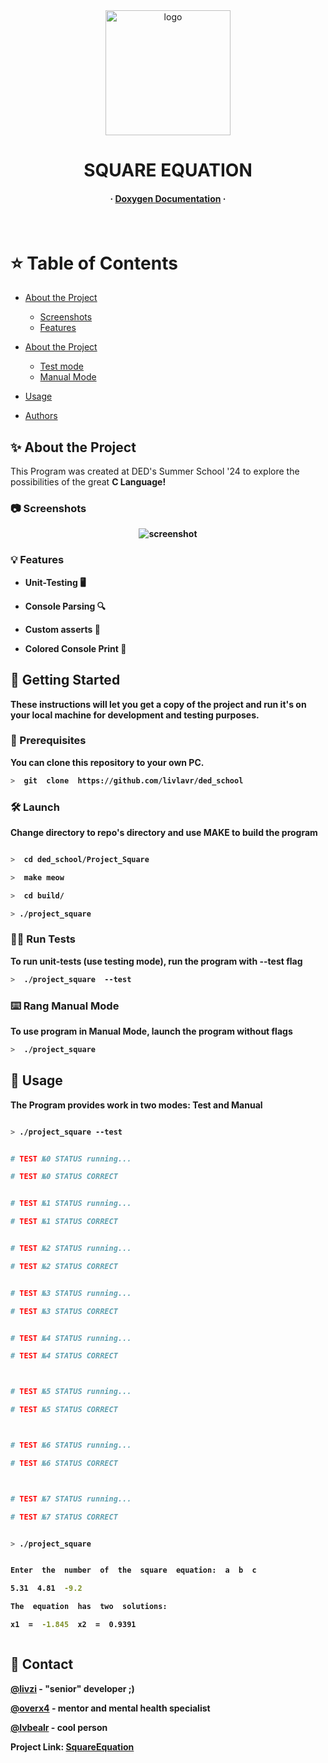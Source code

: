 
<div align="center">

<img src="https://www.google.com/url?sa=i&url=https%3A%2F%2Fwww.klipartz.com%2Fru%2Fsticker-png-lebje&psig=AOvVaw3A8aa4minfnrl5a-ZHMK_W&ust=1724986850930000&source=images&cd=vfe&opi=89978449&ved=0CBQQjRxqFwoTCNCe5veamYgDFQAAAAAdAAAAABAv" alt="logo" width="200" height="auto" />

<h1>SQUARE EQUATION</h1>

<h4>
<span> · </span>
<a href="https://livlavr.github.io/livlavr-square_equation.github.io/">Doxygen Documentation</a>
<span> · </span>
</h4>

</div>



<br />



<!-- Table of Contents -->

# ⭐ Table of Contents



- [About the Project](#star2-about-the-project)
    * [Screenshots](#camera-screenshots)
    * [Features](#dart-features)

- [About the Project](#star2-about-the-project)
    * [Test mode](#test_tube-running-tests)
    * [Manual Mode](#running-run-locally)

* [Usage](#eyes-usage)

* [Authors](#handshake-contact)





<!-- About the Project -->

## ✨ About the Project

This Program was created at DED's Summer School '24 to explore the possibilities of the great <b>C<b> Language!

<!-- Screenshots -->

### 📷 Screenshots



<div align="center">

<img src="https://imgur.com/9v4WRvk" alt="screenshot" />

</div>



<!-- Features -->

### 💡 Features



- Unit-Testing 🖥️

- Console Parsing 🔍

- Custom asserts 🚨

- Colored Console Print 🎨

<!-- Getting Started -->

## 🚀 Getting Started

These instructions will let you get a copy of the project and run it's on your local machine for development and testing purposes.

<!-- Prerequisites -->

### 🏁 Prerequisites



You can clone this repository to your own PC.



```bash
>  git  clone  https://github.com/livlavr/ded_school
```



<!-- Launch -->

### 🛠️ Launch



Change directory to repo's directory and use <strong>MAKE</strong> to build the program



```bash

>  cd ded_school/Project_Square

>  make meow

>  cd build/

> ./project_square

```

<!-- Running Tests -->

### 👨‍💻 Run Tests



To run unit-tests (use testing mode), run the program with <strong>--test</strong> flag



```bash
>  ./project_square  --test
```



<!-- Running Manual Mode -->

### ⌨️​ Rang Manual Mode



To use program in Manual Mode, launch the program without flags

```bash
>  ./project_square

```



<!-- Usage -->

## 👀 Usage



The Program provides work in two modes: Test and Manual



```bash

> ./project_square --test


# TEST №0 STATUS running...

# TEST №0 STATUS CORRECT


# TEST №1 STATUS running...

# TEST №1 STATUS CORRECT


# TEST №2 STATUS running...

# TEST №2 STATUS CORRECT


# TEST №3 STATUS running...

# TEST №3 STATUS CORRECT


# TEST №4 STATUS running...

# TEST №4 STATUS CORRECT



# TEST №5 STATUS running...

# TEST №5 STATUS CORRECT



# TEST №6 STATUS running...

# TEST №6 STATUS CORRECT



# TEST №7 STATUS running...

# TEST №7 STATUS CORRECT

```



```bash

> ./project_square


Enter  the  number  of  the  square  equation:  a  b  c

5.31  4.81  -9.2

The  equation  has  two  solutions:

x1  =  -1.845  x2  =  0.9391



```



<!-- Contact -->

## 🤝 Contact



[@livzi](https://vk.com/livzi)     - "senior" developer ;)

[@overx4](https://vk.com/overx4)   - mentor and mental health specialist

[@lvbealr](https://vk.com/lvbealr) - cool person



Project Link: [SquareEquation](https://github.com/livlavr/ded_school)
